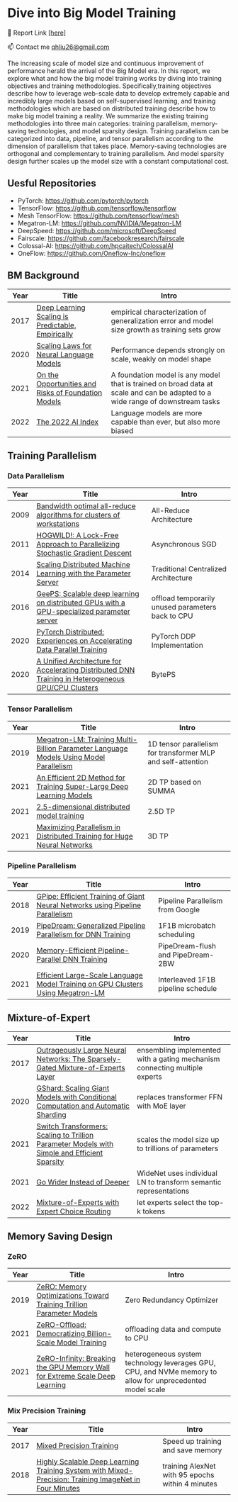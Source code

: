 # Dive into Big Model Training

📰 Report Link [[here]](https://arxiv.org/abs/2207.11912)

📫 Contact me qhliu26@gmail.com

The increasing scale of model size and continuous improvement of performance herald the arrival of the Big Model era. In this report, we explore what and how the big model training works by diving into training objectives and training methodologies. Specifically,training objectives describe how to leverage web-scale data to develop extremely capable and incredibly large models based on self-supervised learning, and training methodologies which are based on distributed training describe how to make big model training a reality. We summarize the existing training methodologies into three main categories: training parallelism, memory-saving technologies, and model sparsity design. Training parallelism can be categorized into data, pipeline, and tensor parallelism according to the dimension of parallelism that takes place. Memory-saving technologies are orthogonal and complementary to training parallelism. And model sparsity design further scales up the model size with a constant computational cost.

## Uesful Repositories

+ PyTorch: https://github.com/pytorch/pytorch
+ TensorFlow: https://github.com/tensorflow/tensorflow
+ Mesh TensorFlow: https://github.com/tensorflow/mesh
+ Megatron-LM: https://github.com/NVIDIA/Megatron-LM
+ DeepSpeed: https://github.com/microsoft/DeepSpeed
+ Fairscale: https://github.com/facebookresearch/fairscale
+ Colossal-AI: https://github.com/hpcaitech/ColossalAI
+ OneFlow: https://github.com/Oneflow-Inc/oneflow

## BM Background

| Year | Title                                                        | Intro                                                        |
| ---- | ------------------------------------------------------------ | ------------------------------------------------------------ |
| 2017 | [Deep Learning Scaling is Predictable, Empirically](https://arxiv.org/abs/1712.00409) | empirical characterization of generalization error and model size growth as training sets grow |
| 2020 | [Scaling Laws for Neural Language Models](https://arxiv.org/abs/2001.08361) | Performance depends strongly on scale, weakly on model shape |
| 2021 | [On the Opportunities and Risks of Foundation Models](https://arxiv.org/abs/2108.07258) | A foundation model is any model that is trained on broad data at scale and can be adapted to a wide range of downstream tasks |
| 2022 | [The 2022 AI Index](http://export.arxiv.org/abs/2205.03468)  | Language models are more capable than ever, but also more biased |

## Training Parallelism

### Data Parallelism

| Year | Title                                                        | Intro                                             |
| ---- | ------------------------------------------------------------ | ------------------------------------------------- |
| 2009 | [Bandwidth optimal all-reduce algorithms for clusters of workstations](https://www.cs.fsu.edu/~xyuan/paper/09jpdc.pdf) | All-Reduce Architecture                           |
| 2011 | [HOGWILD!: A Lock-Free Approach to Parallelizing Stochastic Gradient Descent](https://arxiv.org/abs/1106.5730#:~:text=A%20Lock-Free%20Approach%20to%20Parallelizing%20Stochastic%20Gradient%20Descent,tasks.%20Several%20researchers%20have%20recently%20proposed%20schemes%20to) | Asynchronous SGD                                  |
| 2014 | [Scaling Distributed Machine Learning with the Parameter Server](https://www.usenix.org/system/files/conference/osdi14/osdi14-paper-li_mu.pdf) | Traditional Centralized Architecture              |
| 2016 | [GeePS: Scalable deep learning on distributed GPUs with a GPU-specialized parameter server](https://www.pdl.cmu.edu/PDL-FTP/CloudComputing/GeePS-cui-eurosys16.pdf) | offload temporarily unused parameters back to CPU |
| 2020 | [PyTorch Distributed: Experiences on Accelerating Data Parallel Training](https://arxiv.org/abs/2006.15704) | PyTorch DDP Implementation                        |
| 2020 | [A Unified Architecture for Accelerating Distributed DNN Training in Heterogeneous GPU/CPU Clusters](https://www.usenix.org/system/files/osdi20-jiang.pdf) | BytePS                                            |

### Tensor Parallelism

| Year | Title                                                        | Intro                                                        |
| ---- | ------------------------------------------------------------ | ------------------------------------------------------------ |
| 2019 | [Megatron-LM: Training Multi-Billion Parameter Language Models Using Model Parallelism](https://arxiv.org/abs/1909.08053) | 1D tensor parallelism for transformer MLP and self-attention |
| 2021 | [An Efficient 2D Method for Training Super-Large Deep Learning Models](https://arxiv.org/abs/2104.05343) | 2D TP based on SUMMA                                         |
| 2021 | [2.5-dimensional distributed model training](https://arxiv.org/abs/2105.14500) | 2.5D TP                                                      |
| 2021 | [Maximizing Parallelism in Distributed Training for Huge Neural Networks](https://arxiv.org/abs/2105.14450) | 3D TP                                                        |

### Pipeline Parallelism

| Year | Title                                                        | Intro                              |
| ---- | ------------------------------------------------------------ | ---------------------------------- |
| 2018 | [GPipe: Efficient Training of Giant Neural Networks using Pipeline Parallelism](https://arxiv.org/abs/1811.06965) | Pipeline Parallelism from Google   |
| 2019 | [PipeDream: Generalized Pipeline Parallelism for DNN Training](https://cs.stanford.edu/~matei/papers/2019/sosp_pipedream.pdf) | 1F1B microbatch scheduling         |
| 2020 | [Memory-Efficient Pipeline-Parallel DNN Training](https://arxiv.org/abs/2006.09503) | PipeDream-flush and PipeDream-2BW  |
| 2021 | [Efficient Large-Scale Language Model Training on GPU Clusters Using Megatron-LM](https://arxiv.org/abs/2104.04473) | Interleaved 1F1B pipeline schedule |

## Mixture-of-Expert

| Year | Title                                                        | Intro                                                        |
| ---- | ------------------------------------------------------------ | ------------------------------------------------------------ |
| 2017 | [Outrageously Large Neural Networks: The Sparsely-Gated Mixture-of-Experts Layer](https://arxiv.org/abs/1701.06538) | ensembling implemented with a gating mechanism connecting multiple experts |
| 2020 | [GShard: Scaling Giant Models with Conditional Computation and Automatic Sharding](https://arxiv.org/abs/2006.16668) | replaces transformer FFN with MoE layer                      |
| 2021 | [Switch Transformers: Scaling to Trillion Parameter Models with Simple and Efficient Sparsity](https://arxiv.org/abs/2101.03961) | scales the model size up to trillions of parameters          |
| 2021 | [Go Wider Instead of Deeper](https://arxiv.org/abs/2107.11817) | WideNet uses individual LN to transform semantic representations |
| 2022 | [Mixture-of-Experts with Expert Choice Routing](https://arxiv.org/abs/2202.09368) | let experts select the top-k tokens                          |

## Memory Saving Design

### ZeRO

| Year | Title                                                        | Intro                                                        |
| ---- | ------------------------------------------------------------ | ------------------------------------------------------------ |
| 2019 | [ZeRO: Memory Optimizations Toward Training Trillion Parameter Models](https://arxiv.org/abs/1910.02054) | Zero Redundancy Optimizer                                    |
| 2021 | [ZeRO-Offload: Democratizing Billion-Scale Model Training](https://arxiv.org/abs/2101.06840) | offloading data and compute to CPU                           |
| 2021 | [ZeRO-Infinity: Breaking the GPU Memory Wall for Extreme Scale Deep Learning](https://arxiv.org/abs/2104.07857) | heterogeneous system technology leverages GPU, CPU, and NVMe memory to allow for unprecedented model scale |

### Mix Precision Training

| Year | Title                                                        | Intro                                            |
| ---- | ------------------------------------------------------------ | ------------------------------------------------ |
| 2017 | [Mixed Precision Training](https://arxiv.org/abs/1710.03740) | Speed  up training and save memory               |
| 2018 | [Highly Scalable Deep Learning Training System with Mixed-Precision: Training ImageNet in Four Minutes](https://arxiv.org/abs/1807.11205) | training AlexNet with 95 epochs within 4 minutes |
